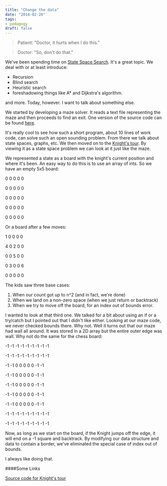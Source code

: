 ```yaml
---
title: "Change the data"
date: "2014-02-26"
tags:
- pedagogy
draft: false
---
```



> Patient: "Doctor, it hurts when I do this."

> Doctor: "So, don't do that."

We've been spending time on
[State Space Search](http://en.wikipedia.org/wiki/State_space_search). It's
a great topic. We deal with or at least introduce:

* Recursion
* Blind search
* Heuristic search
* foreshadowing things like A* and Dijkstra's algorithm.

and more. Today, however. I want to talk about something else.

We started by developing a maze solver. It reads a text file
representing the maze and then proceeds to find an exit. One version
of the source code can be found
[here](https://github.com/stuycs-apcs-z/classcode/tree/master/3/maze).

It's really cool to see how such a short program, about 10 lines of
work code, can solve such an open sounding problem. From there we talk
about state spaces, graphs, etc. We then moved on to the
[Knight's tour](https://github.com/stuycs-apcs-z/classcode/tree/master/3/maze). By
viewing it as a state space problem we can look at it just like the
maze.

We represented a state as a board with the knight's current position and where it's been. An easy way to do this is to use an array of ints. So we have an empty 5x5 board:

<verbatim>
0 0 0 0 0

0 0 0 0 0

0 0 0 0 0

0 0 0 0 0

0 0 0 0 0
</verbatim>

Or a board after a few moves:

<verbatim>
1 0 0 0 0

4 0 2 0 0

0 0 5 0 0

0 3 0 0 6

0 0 0 0 0
</verbatim>

The kids saw three base cases:

1. When our count got up to n^2 (and in fact, we're done)
2. When we land on a non-zero space (when we just return or backtrack)
3. When we try to move off the board, for an index out of bounds error.

I wanted to look at that third one. We talked for a bit about using an
if or a try/catch but I pointed out that I didn't like either. Looking
at our maze code, we never checked bounds there. Why not. Well it
turns out that our maze had wall all around. It was stored in a 2D
array but the entire outer edge was wall. Why not do the same for the chess board:

<verbatim>
-1 -1 -1 -1 -1 -1 -1 -1 -1

-1 -1 -1 -1 -1 -1 -1 -1 -1

-1 -1  0  0  0  0  0 -1 -1

-1 -1  0  0  0  0  0 -1 -1

-1 -1  0  0  0  0  0 -1 -1

-1 -1  0  0  0  0  0 -1 -1

-1 -1  0  0  0  0  0 -1 -1

-1 -1 -1 -1 -1 -1 -1 -1 -1

-1 -1 -1 -1 -1 -1 -1 -1 -1
</verbatim>

Now, as long as we start on the board, if the Knight jumps off the
edge, it will end on a -1 square and backtrack. By modifying our data
structure and data to contain a border, we've eliminated the special
case of index out of bounds.

I always like doing that.



####Some Links

[Source code for Knight's tour](https://github.com/stuycs-apcs-z/classcode/tree/master/3/knights)

